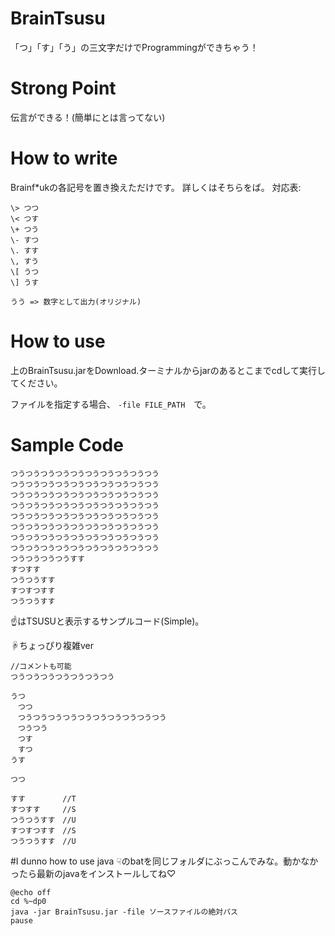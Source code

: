 # BrainTsusu
「つ」「す」「う」の三文字だけでProgrammingができちゃう！

# Strong Point
伝言ができる！(簡単にとは言ってない)

# How to write
Brainf\*ukの各記号を置き換えただけです。
詳しくはそちらをば。
対応表:
```
\> つつ
\< つす
\+ つう
\- すつ
\. すす
\, すう
\[ うつ
\] うす

うう => 数字として出力(オリジナル)
```
# How to use
上のBrainTsusu.jarをDownload.ターミナルからjarのあるとこまでcdして実行してください。

ファイルを指定する場合、 `-file FILE_PATH`　で。

# Sample Code
```
つうつうつうつうつうつうつうつうつうつう
つうつうつうつうつうつうつうつうつうつう
つうつうつうつうつうつうつうつうつうつう
つうつうつうつうつうつうつうつうつうつう
つうつうつうつうつうつうつうつうつうつう
つうつうつうつうつうつうつうつうつうつう
つうつうつうつうつうつうつうつうつうつう
つうつうつうつうつうつうつうつうつうつう
つうつうつうつうすす
すつすす
つうつうすす
すつすつすす
つうつうすす
```
☝はTSUSUと表示するサンプルコード(Simple)。

☟ちょっぴり複雑ver
```
//コメントも可能
つうつうつうつうつうつうつう

うつ
　つつ
　つうつうつうつうつうつうつうつうつうつう
　つうつう
　つす
　すつ
うす

つつ

すす　　　　　//T
すつすす　　　//S
つうつうすす　//U
すつすつすす　//S
つうつうすす　//U
```

#I dunno how to use java
☟のbatを同じフォルダにぶっこんでみな。動かなかったら最新のjavaをインストールしてね♡
```
@echo off
cd %~dp0
java -jar BrainTsusu.jar -file ソースファイルの絶対パス
pause
```

